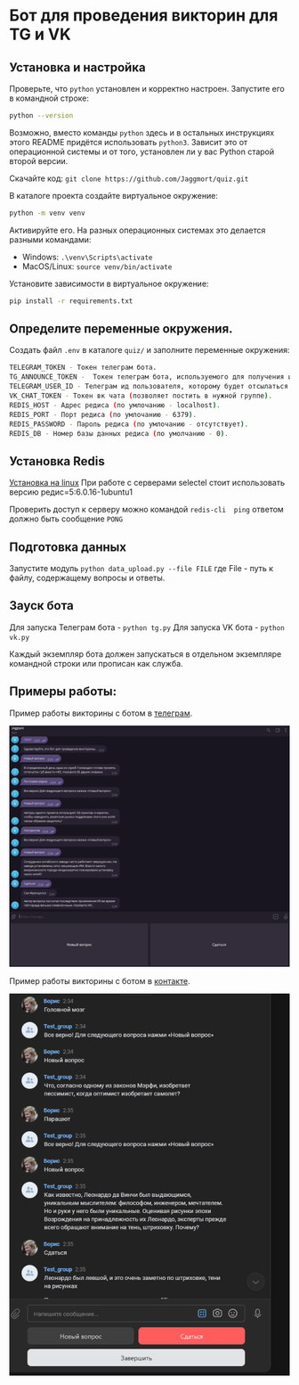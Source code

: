 # Бот для проведения викторин для TG и VK

## Установка и настройка

Проверьте, что `python` установлен и корректно настроен. Запустите его в командной строке:
```sh
python --version
```

Возможно, вместо команды `python` здесь и в остальных инструкциях этого README придётся использовать `python3`. Зависит это от операционной системы и от того, установлен ли у вас Python старой второй версии. 

Скачайте код: `git clone https://github.com/Jaggmort/quiz.git`

В каталоге проекта создайте виртуальное окружение:
```sh
python -m venv venv
```
Активируйте его. На разных операционных системах это делается разными командами:

- Windows: `.\venv\Scripts\activate`
- MacOS/Linux: `source venv/bin/activate`

Установите зависимости в виртуальное окружение:
```sh
pip install -r requirements.txt
```

## Определите переменные окружения. 
Создать файл `.env` в каталоге `quiz/` и заполните переменные окружения:
```sh
TELEGRAM_TOKEN - Токен телеграм бота.
TG_ANNOUNCE_TOKEN -  Токен телеграм бота, используемого для получения информации об ошибках.
TELEGRAM_USER_ID - Телеграм ид пользователя, которому будет отсылаться информация об ошибках.
VK_CHAT_TOKEN - Токен вк чата (позволяет постить в нужной группе).
REDIS_HOST - Адрес редиса (по умлочанию - localhost).
REDIS_PORT - Порт редиса (по умлочанию - 6379).
REDIS_PASSWORD - Пароль редиса (по умлочанию - отсутствует).
REDIS_DB - Номер базы данных редиса (по умолчанию - 0).
```

## Установка Redis

[Установка на linux](https://redis.io/docs/getting-started/installation/install-redis-on-linux/)
При работе с серверами selectel стоит использовать версию редис=5:6.0.16-1ubuntu1

Проверить доступ к серверу можно командой
`redis-cli  ping`
ответом должно быть сообщение
`PONG`

## Подготовка данных

Запустите модуль `python data_upload.py --file FILE`
где File - путь к файлу, содержащему вопросы и ответы.

## Зауск бота

Для запуска Телеграм бота - `python tg.py`
Для запуска VK бота - `python vk.py`

Каждый экземпляр бота должен запускаться в отдельном экземпляре командной строки или прописан как служба.

## Примеры работы:

Пример работы викторины с ботом в [телеграм](https://t.me/Jaggquizbot).

![Пример работы tg бота](https://github.com/Jaggmort/quiz/blob/main/screens/tg.png)

Пример работы викторины с ботом в [контакте](https://vk.com/public222374508).

![Пример работы vk бота](https://github.com/Jaggmort/quiz/blob/main/screens/vk.png)


